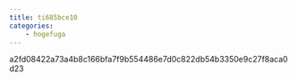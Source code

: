 ```yaml
---
title: ti685bce10
categories:
    - hogefuga
---
```

a2fd08422a73a4b8c166bfa7f9b554486e7d0c822db54b3350e9c27f8aca0d23